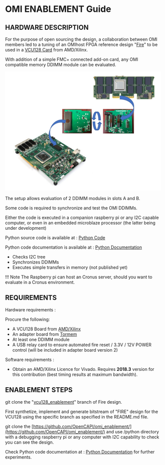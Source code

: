 # OMI ENABLEMENT Guide

## HARDWARE DESCRIPTION

For the purpose of open sourcing the design, a collaboration between OMI members led to a tuning of an OMIhost FPGA reference design "[Fire](../fire/)" to be used in a [VCU128 Card] from AMD/Xilinx.

[VCU128 Card]: https://www.xilinx.com/products/boards-and-kits/vcu128.htmlhttps://www.xilinx.com/products/boards-and-kits/vcu128.html

With addition of a simple FMC+ connected add-on card, any OMI compatible memory DDIMM module can be evaluated.

![vcu_tormem_setup](../pictures/vcu_tormem_setup.PNG)

The setup allows evaluation of 2 DDIMM modules in slots A and B.

Some code is required to synchronize and test the OMI DDIMMs.

Either the code is executed in a companion raspberry pi or any I2C capable computer, or even in an embedded microblaze processor (the latter being under development)

Python source code is available at : [Python Code]

[Python Code]:https://github.com/OpenCAPI/omi_enablement/tree/main/python

Python code documentation is available at : [Python Documentation]

[Python Documentation]:../python

- Checks I2C tree
- Synchronizes DDIMMs
- Executes simple transfers in memory (not published yet)

!!! Note    The Raspberry pi can host an Cronus server, should you want to evaluate in a Cronus environment.

## REQUIREMENTS

Hardware requirements :

Procure the following:

- A VCU128 Board from [AMD/Xilinx](https://www.xilinx.com/)
- An adapter board from [Tormem](https://www.tormem.com/)
- At least one DDIMM module
- A USB relay card to ensure automated fire reset / 3.3V / 12V POWER control (will be included in adapter board version 2)

Software requirements : 

- Obtain an AMD/Xilinx Licence for Vivado. Requires **2018.3** version for this contribution (best timing results at maximum bandwidth). 

## ENABLEMENT STEPS

git clone the "[vcu128_enablement](https://github.com/opencapi/omi_host_fire/tree/vcu128_enablement)" branch of Fire design. 

First synthetize, implement and generate bitstream of "FIRE" design for the VCU128 using the specific branch as specified in the README.md file.

git clone the [https://github.com/OpenCAPI/omi_enablement/](https://github.com/OpenCAPI/omi_enablement/) and use /python directory with a debugging raspberry pi or any computer with I2C capability to check you can see the design.

Check Python code documentation at : [Python Documentation] for further experiments.

[Python Documentation]:../python